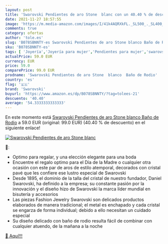 ```yaml
---
layout: post
title: 'Swarovski Pendientes de aro Stone  blanc con un 40.40 % de descuento'
date: 2021-11-27 18:57:55
image: 'https://m.media-amazon.com/images/I/41k4AQRXkFL._SL500_._SL400_.jpg'
comments: true
category: ofertas
author: 'tole.es'
slug: 'B078SBNNTY-es Swarovski Pendientes de aro Stone blanco Baño de Rodio'
sku: 'B078SBNNTY-es'
tags: [ 'Joyería','Joyería para mujer','Pendientes para mujer','swarovski', ]
actualPrice: 59.0 EUR
currency: EUR
price: 59.0
comparePrice: 99.0 EUR
prodname: 'Swarovski Pendientes de aro Stone  blanco  Baño de Rodio'
country: 'es'
flag: '🇪🇸'
brand: 'Swarovski'
buyurl: 'https://www.amazon.es/dp/B078SBNNTY/?tag=tolees-21'
descuento: '40.40'
average: '54.3333333333333'
---
```


En este momento está [Swarovski Pendientes de aro Stone  blanco  Baño de Rodio](https://www.amazon.es/dp/B078SBNNTY/?tag=tolees-21) a 59.0 EUR (original: 99.0 EUR) (40.40 %  de descuento) en el siguiente enlace!

[![Swarovski Pendientes de aro Stone  blanc](https://m.media-amazon.com/images/I/41k4AQRXkFL._SL500_._SL400_.jpg)](https://www.amazon.es/dp/B078SBNNTY/?tag=tolees-21)

🔎:

- Optimo para regalar, y una elección elegante para una boda
- Encuentre el regalo optimo para el Día de la Madre o cualquier otra ocasión con este par de aros de estilo atemporal, decorados con cristal pavé que les confiere ese lustro especial de Swarovski
- Desde 1895, el dominio de la talla del cristal de nuestro fundador, Daniel Swarovski, ha definido a la empresa; su constante pasión por la innovación y el diseño hizo de Swarovski la marca líder mundial en bisutería y accesorios
- Las piezas Fashion Jewelry Swarovski son delicados productos elaborados de manera tradicional; el metal es enchapado y cada cristal se engarza de forma individual; debido a ello necesitan un cuidado especial
- Su diseño delicado con baño de rodio resulta fácil de combinar con cualquier atuendo, de la mañana a la noche

[🛒 Aquí!!!](https://www.amazon.es/dp/B078SBNNTY/?tag=tolees-21)
